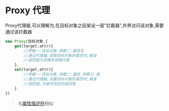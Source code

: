 # Proxy 代理

Proxy代理器,可以理解为,在目标对象之前架设一层"拦截器",外界访问该对象,需要通过该拦截器

```js
new Proxy(目标对象,{
    get(target,attr){
        //参数一:目标对象,参数二:属性名
        //通过代理器,读取目标对象的属性时,触发
        //返回值为该属性读取内容
    },
    set(target,attr){
        //参数一:目标对象,参数二:属性,参数三:值
		//通过代理器,设置目标对象的属性时,触发
        //返回值,为操作完后的返回值
    }
})
```

> 与[属性描述符](./02_对象.md#四、属性描述符)相似

